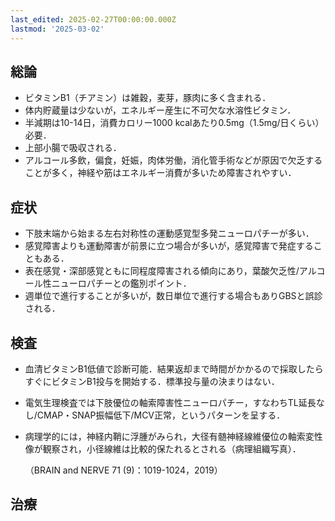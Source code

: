 ```yaml
---
last_edited: 2025-02-27T00:00:00.000Z
lastmod: '2025-03-02'
---
```





## 総論

- ビタミンB1（チアミン）は雑穀，麦芽，豚肉に多く含まれる．
- 体内貯蔵量は少ないが，エネルギー産生に不可欠な水溶性ビタミン．
- 半減期は10-14日，消費カロリー1000 kcalあたり0.5mg（1.5mg/日くらい）必要．
- 上部小腸で吸収される．
- アルコール多飲，偏食，妊娠，肉体労働，消化管手術などが原因で欠乏することが多く，神経や筋はエネルギー消費が多いため障害されやすい．

## 症状

- 下肢末端から始まる左右対称性の運動感覚型多発ニューロパチーが多い．
- 感覚障害よりも運動障害が前景に立つ場合が多いが，感覚障害で発症することもある．
- 表在感覚・深部感覚ともに同程度障害される傾向にあり，葉酸欠乏性/アルコール性ニューロパチーとの鑑別ポイント．
- 週単位で進行することが多いが，数日単位で進行する場合もありGBSと誤診される．

  

## 検査

- 血清ビタミンB1低値で診断可能．結果返却まで時間がかかるので採取したらすぐにビタミンB1投与を開始する．標準投与量の決まりはない．
- 電気生理検査では下肢優位の軸索障害性ニューロパチー，すなわちTL延長なし/CMAP・SNAP振幅低下/MCV正常，というパターンを呈する．

- 病理学的には，神経内鞘に浮腫がみられ，大径有髄神経線維優位の軸索変性像が観察され，小径線維は比較的保たれるとされる（病理組織写真）．
  
    
    
    （BRAIN and NERVE 71 (9)：1019-1024，2019）
    

  

## 治療
